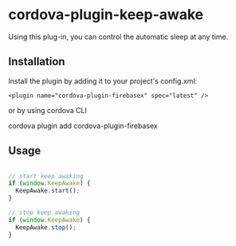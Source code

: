 # cordova-plugin-keep-awake


Using this plug-in, you can control the automatic sleep at any time.

## Installation

Install the plugin by adding it to your project's config.xml:

```
<plugin name="cordova-plugin-firebasex" spec="latest" />
```

or by using cordova CLI

cordova plugin add cordova-plugin-firebasex


## Usage

```js

// start keep awaking
if (window.KeepAwake) {
  KeepAwake.start();
}

// stop keep awaking
if (window.KeepAwake) {
  KeepAwake.stop();
}
```
